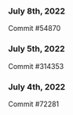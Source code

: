 ### July 8th, 2022

Commit #54870

### July 5th, 2022

Commit #314353


### July 4th, 2022

Commit #72281
